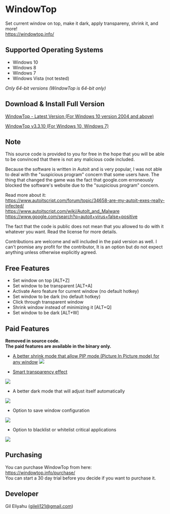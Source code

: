 # WindowTop
Set current window on top, make it dark, apply transpareny, shrink it, and more!  
https://windowtop.info/

## Supported Operating Systems
* Windows 10
* Windows 8
* Windows 7
* Windows Vista (not tested)

*Only 64-bit versions (WindowTop is 64-bit only)*

## Download & Install Full Version
[WindowTop - Latest Version (For Windows 10 version 2004 and above)](https://github.com/gileli121/WindowTop/releases/latest) 

[WindowTop v3.3.10 (For Windows 10, Windows 7)](https://github.com/gileli121/WindowTop/releases/v3.3.10) 

## Note
This source code is provided to you for free in the hope that you will be able to be convinced that there is not any malicious code included.  

Because the software is written in Autoit and is very popular, I was not able to deal with the "suspicious program" concern that some users have. The thing that changed the game was the fact that google.com erroneously blocked the software's website due to the "suspicious program" concern.

Read more about it:  
https://www.autoitscript.com/forum/topic/34658-are-my-autoit-exes-really-infected/  
https://www.autoitscript.com/wiki/AutoIt_and_Malware  
https://www.google.com/search?q=autoit+virus+false+positive  

The fact that the code is public does not mean that you allowed to do with it whatever you want.
Read the license for more details.

Contributions are welcome and will included in the paid version as well. 
I can't promise any profit for the contributor, It is an option but do not expect anything unless otherwise explicitly agreed.

## Free Features
* Set window on top  [ALT+Z]
* Set window to be transparent [ALT+A]
* Activate Aero feature for current window (no default hotkey)
* Set window to be dark (no default hotkey)
* Click through transparent window
* Shrink window instead of minimizing it [ALT+Q]
* Set window to be dark [ALT+W]

## Paid Features
**Removed in source code.**  
**The paid features are available in the binary only.**

* [A better shrink mode that allow PIP mode (Picture In Picture mode) for any window](https://windowtop.info/2020/05/08/how-to-watch-videos-while-working-pip-mode/)
![](https://windowtop.info/wp-content/uploads/shrink_preview_resize_3.gif)

* [Smart transparency effect](https://windowtop.info/2020/05/07/how-to-make-your-ide-or-code-editor-with-transparent-background/)

![](https://windowtop.info/wp-content/uploads/image-8-1536x671.png)

* A better dark mode that will adjust itself automatically

![](https://windowtop.info/wp-content/uploads/brizy/2573/assets/images/iW=561&iH=315&oX=3&oY=0&cW=555&cH=315/darkmode_pro_gif.gif)

* Option to save window configuration 

![](https://windowtop.info/wp-content/uploads/brizy/2573/assets/images/iW=555&iH=373&oX=0&oY=30&cW=555&cH=313/save_win_config-1.png)

* Option to blacklist or whitelist critical applications

![](https://windowtop.info/wp-content/uploads/brizy/2573/assets/images/iW=395&iH=441&oX=0&oY=0&cW=395&cH=441/blacklist2.png)

## Purchasing
You can purchase WindowTop from here:  
https://windowtop.info/purchase/  
You can start a 30 day trial before you decide if you want to purchase it.

## Developer
Gil Eliyahu (gileli121@gmail.com)


